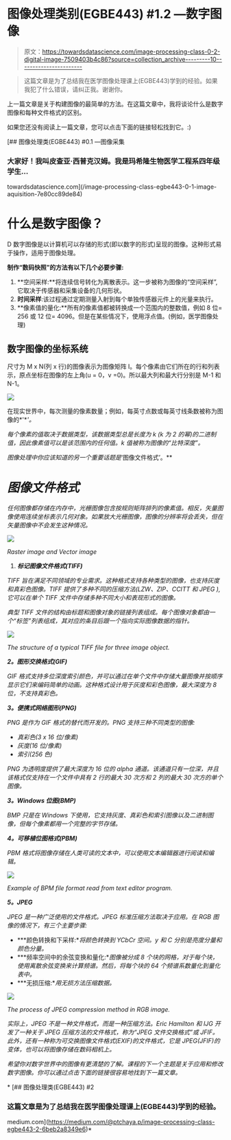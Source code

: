 # 图像处理类别(EGBE443) #1.2 —数字图像

> 原文：<https://towardsdatascience.com/image-processing-class-0-2-digital-image-7509403b4c86?source=collection_archive---------10----------------------->

> 这篇文章是为了总结我在医学图像处理课上(EGBE443)学到的经验。如果我犯了什么错误，请纠正我。谢谢你。

上一篇文章是关于构建图像的最简单的方法。在这篇文章中，我将谈论什么是数字图像和每种文件格式的区别。

如果您还没有阅读上一篇文章，您可以点击下面的链接轻松找到它。:)

[](/image-processing-class-egbe443-0-1-image-aquisition-7e80cc89de84) [## 图像处理类(EGBE443) #0.1 —图像采集

### 大家好！我叫皮查亚·西普克汉姆。我是玛希隆生物医学工程系四年级学生…

towardsdatascience.com](/image-processing-class-egbe443-0-1-image-aquisition-7e80cc89de84) 

# 什么是数字图像？

D 数字图像是以计算机可以存储的形式(即以数字的形式)呈现的图像。这种形式易于操作，适用于图像处理。

**制作“数码快照”的方法有以下几个必要步骤:**

1.  **空间采样:**将连续信号转化为离散表示。这一步被称为图像的“空间采样”,它取决于传感器和采集设备的几何形状。
2.  **时间采样**:该过程通过定期测量入射到每个单独传感器元件上的光量来执行。
3.  **像素值的量化:**所有的像素值都被转换成一个范围内的整数值，例如 8 位= 256 或 12 位= 4096。但是在某些情况下，使用浮点值。(例如，医学图像处理)

## 数字图像的坐标系统

尺寸为 M x N(列 x 行)的图像表示为图像矩阵 I。每个像素由它们所在的行和列表示，原点坐标在图像的左上角(u = 0，v =0)。所以最大列和最大行分别是 M-1 和 N-1。

![](img/36142985de382b8faca9ec582c66020d.png)

在现实世界中，每次测量的像素数量；例如，每英寸点数或每英寸线条数被称为图像的*'***'*。*

*每个像素的值取决于数据类型，该数据类型总是长度为 k (k 为 2 的幂)的二进制值，因此像素值可以是该范围内的任何值。k 值被称为图像的“比特深度”。*

*图像处理中你应该知道的另一个重要话题是*‘图像文件格式’。**

# *图像文件格式*

*任何图像都存储在内存中，光栅图像包含按规则矩阵排列的像素值。相反，矢量图像使用连续坐标表示几何对象。如果放大光栅图像，图像的分辨率将会丢失，但在矢量图像中不会发生这种情况。*

*![](img/8f1ee7d053d81d75eed239e7f9d660dd.png)*

*Raster image and Vector image*

1.  ***标记图像文件格式(TIFF)***

*TIFF 旨在满足不同领域的专业需求。这种格式支持各种类型的图像，也支持灰度和真彩色图像。TIFF 提供了多种不同的压缩方法(LZW、ZIP、CCITT 和 JPEG ),它可以在单个 TIFF 文件中存储多种不同大小和表现形式的图像。*

*典型 TIFF 文件的结构由标题和图像对象的链接列表组成。每个图像对象都由一个“标签”列表组成，其对应的条目后跟一个指向实际图像数据的指针。*

*![](img/5e69c46c595d8099af0e24cd4285c38c.png)*

*The structure of a typical TIFF file for three image object.*

***2。图形交换格式(GIF)***

*GIF 格式支持多位深度索引颜色，并可以通过在单个文件中存储大量图像并按顺序显示它们来编码简单的动画。这种格式设计用于灰度和彩色图像，最大深度为 8 位，不支持真彩色。*

***3。便携式网络图形(PNG)***

*PNG 是作为 GIF 格式的替代而开发的。PNG 支持三种不同类型的图像:*

*   *真彩色(3 x 16 位/像素)*
*   *灰度(16 位/像素)*
*   *索引(256 色)*

*PNG 为透明度提供了最大深度为 16 位的 alpha 通道。该通道只有一位深，并且该格式仅支持在一个文件中具有 2 行的最大 30 次方和 2 列的最大 30 次方的单个图像。*

***3。Windows 位图(BMP)***

*BMP 只是在 Windows 下使用，它支持灰度、真彩色和索引图像以及二进制图像，但每个像素都用一个完整的字节存储。*

***4。可移植位图格式(PBM)***

*PBM 格式将图像存储在人类可读的文本中，可以使用文本编辑器进行阅读和编辑。*

*![](img/416d04cf29a179aed2eebca0ef667bb9.png)*

*Example of BPM file format read from text editor program.*

***5。JPEG***

*JPEG 是一种广泛使用的文件格式。JPEG 标准压缩方法取决于应用。在 RGB 图像的情况下，有三个主要步骤:*

*   ***颜色转换和下采样:**将颜色转换到 YCbCr 空间。y 和 C 分别是亮度分量和颜色分量。*
*   ***频率空间中的余弦变换和量化:**图像被分成 8 个块的网格，对于每个块，使用离散余弦变换来计算频谱。然后，将每个块的 64 个频谱系数量化到量化表中。*
*   ***无损压缩:**用无损方法压缩数据。*

*![](img/449bcf18dc02cb29349b4676c61dc99b.png)*

*The process of JPEG compression method in RGB image.*

*实际上，JPEG 不是一种文件格式，而是一种压缩方法。Eric Hamilton 和 IJG 开发了一种关于 JPEG 压缩方法的文件格式，称为“JPEG 文件交换格式”或 JFIF。此外，还有一种称为可交换图像文件格式(EXIF)的文件格式，它是 JPEG(JFIF)的变体，也可以将图像存储在数码相机上。*

*希望你对数字世界中的图像有更清楚的了解。课程的下一个主题是关于应用和修改数字图像。你可以通过点击下面的链接很容易地找到下一篇文章。*

*[](https://medium.com/@ptchaya.p/image-processing-class-egbe443-2-6beb2a8349e6) [## 图像处理类(EGBE443) #2

### 这篇文章是为了总结我在医学图像处理课上(EGBE443)学到的经验。

medium.com](https://medium.com/@ptchaya.p/image-processing-class-egbe443-2-6beb2a8349e6)*